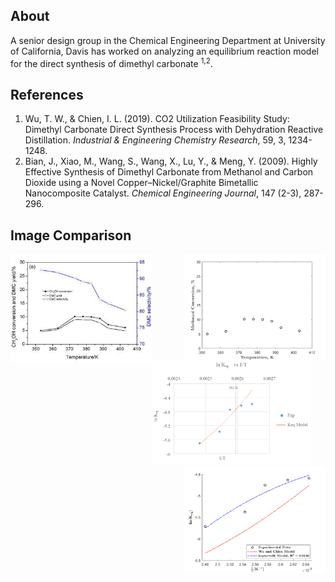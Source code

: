 ## About 
A senior design group in the Chemical Engineering Department at University of California, Davis has worked on analyzing an equilibrium reaction model for the direct synthesis of dimethyl carbonate <sup>1,2</sup>.

## References
1. Wu, T. W., & Chien, I. L. (2019). CO2 Utilization Feasibility Study: Dimethyl Carbonate Direct Synthesis Process with Dehydration Reactive Distillation. *Industrial & Engineering Chemistry Research*, 59, 3, 1234-1248.
2. Bian, J., Xiao, M., Wang, S., Wang, X., Lu, Y., & Meng, Y. (2009). Highly Effective Synthesis of Dimethyl Carbonate from Methanol and Carbon Dioxide using a Novel Copper–Nickel/Graphite Bimetallic Nanocomposite Catalyst. *Chemical Engineering
Journal*, 147 (2-3), 287-296.

## Image Comparison 

<img align="left" width="45%" height="45%" src="https://github.com/danyjiang/ech158c/blob/master/Bian%20et%20al%20Figure3a.jpg">

<img align="right" width="45%" height="45%" src="https://github.com/danyjiang/ech158c/blob/master/Figure%203a%20Reproduced.png">

<img width="50%" height="50%" src="https://github.com/danyjiang/ech158c/blob/master/Wu%20and%20Chien%20FigureS1.PNG">

<img align="right" width="45%" height="45%" src="https://github.com/danyjiang/ech158c/blob/master/Figure%20S1%20Reproduced.png"> 


